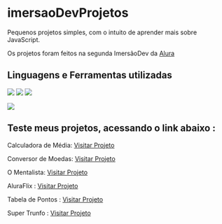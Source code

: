# imersaoDevProjetos

Pequenos projetos simples, com o intuito de aprender mais sobre JavaScript.

Os projetos foram feitos na segunda ImersãoDev da <a href="https://www.alura.com.br/?gclid=Cj0KCQjwtMCKBhDAARIsAG-2Eu_nuPgdRQBsfd_qlRU8qI6seAXnrZ_K02qJyJYxNskQEj4zcrl0SCMaAqiREALw_wcB"> Alura </a>

## Linguagens e Ferramentas utilizadas
![](https://img.shields.io/badge/‎-HTML-e0650d?logo=html5&logoColor=white&style=plastic)
![](https://img.shields.io/badge/‎-CSS-1572B6?logo=css3&logoColor=white&style=plastic)
![](https://img.shields.io/badge/‎-JavaScript-F7DF1E?logo=javascript&logoColor=white&style=plastic)

![](https://img.shields.io/badge/‎-VS%20Code-140de0?logo=visual-studio-code&logoColor=white&style=plastic)


## Teste meus projetos, acessando o link abaixo :

Calculadora de Média: <a href="https://emerson916.github.io/imersaoDevProjetos/calculadoraMedia/calculadoraMedia.html"> Visitar Projeto </a>

Conversor de Moedas: <a href="https://emerson916.github.io/imersaoDevProjetos/conversorMoedas/conversor.html"> Visitar Projeto </a>

O Mentalista: <a href="https://emerson916.github.io/imersaoDevProjetos/mentalista/mentalista.html"> Visitar Projeto </a>

AluraFlix : <a href="https://emerson916.github.io/imersaoDevProjetos/aluraFlix/aluraFlix.html"> Visitar Projeto </a>

Tabela de Pontos : <a href="https://emerson916.github.io/imersaoDevProjetos/tblClassifica%C3%A7ao/tabela.html"> Visitar Projeto </a>

Super Trunfo : <a href="https://emerson916.github.io/imersaoDevProjetos/superTrunfo/trunfo.html"> Visitar Projeto </a>





